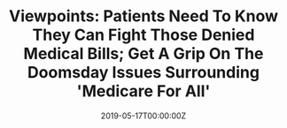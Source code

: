---
archived_link: https://web.archive.org/web/20210616204332/https://khn.org/morning-breakout/viewpoints-patients-need-to-know-they-can-fight-those-denied-medical-bills-get-a-grip-on-the-doomsday-issues-surrounding-medicare-for-all/
article: 'Viewpoints: Patients Need To Know They Can Fight Those Denied Medical Bills;
  Get A Grip On The Doomsday Issues Surrounding ''Medicare For All Editorial pages
  focus on these health care issues and others. Stat: Has Your Insurer Denied A Medical
  Claim? Stand Up For Your Rights While legislation is critical in preventing health
  plan barriers, consumers also play a role. By knowing their rights, appealing denials,
  and fighting back, patients can stand up for themselves. But first they need to
  know that is an option. A recent Kaiser Family Foundation report looked at data
  on claim denials and appeals from the Centers for Medicare and Medicaid Services.
  Among other findings, the report showed that consumers rarely appeal claims that
  have been denied. In 2017, 121 major health insurance issuers denied a total of
  more than 42 million claims. Consumers appealed less than 200,000 (0.05%) of these
  denials. Although consumers have the right to bypass their insurers internal appeals
  process and go directly to an external review, this happens in fewer than 1 in 11,000
  denied claims (0.009%). (Liz Helms, 5/17) The Hill: Private Equity Is A Driving
  Force Behind Devious Surprise Billing Surprise medical bills are in the news almost
  daily. Last Thursday, the White House called for legislation to protect patients
  from getting surprise doctor bills when they are rushed to the emergency room and
  receive care from doctors not covered by insurance at an in-network hospital. The
  financial burden on patients can be substantial -- these doctor charges can amount
  to hundreds or even thousands of dollars. Whats behind this explosion of outrageous
  charges and surprise medical bills? Physicians groups, it turns out, can opt out
  of a contract with insurers even if the hospital has such a contract. The doctors
  are then free to charge patients, who desperately need care, however much they want.
  (Eileen Appelbaum, 5/16) The New York Times: ''Medicare For All Could Kill Two Million
  Jobs, And Thats O.K. As calls for radical health reform grow louder, many on the
  right, in the center and in the health care industry are arguing that proposals
  like "Medicare for all" would cause economic ruin, decimating a sector that represents
  nearly 20 percent of our economy. While exploring a presidential run, the former
  Starbucks chief Howard Schultz called Medicare for all "not American," adding, "What
  industry are we going to abolish next -- the coffee industry?" He said that it would
  "wipe out the insurance industry." (Elisabeth Rosenthal, 5/16) The Hill: It''s Time
  To Retire Primate Experiments In 2015, after extensive public and congressional
  pressure, the National Institutes of Health (NIH) cut funding for experiments on
  chimpanzees and began retiring them to sanctuary. Now, in a historic move, Congress
  is asking the NIH to begin to do the same for the thousands of other primates in
  its taxpayer-funded laboratories, and its about time. Last year, approximately 7,000
  baboons, marmosets, macaques and other primates were confined and experimented on
  by the NIH. Unfortunately, primate research at the NIH is growing despite policies
  requiring the reduction and replacement of animal testing. (Stacy Lopresti-Goodman,
  5/16) JAMA: The Need For Federal Regulation Of Marijuana Marketing A national for-profit
  marijuana industry is expanding substantially in the United States. Thirty-three
  states have legalized medical marijuana, 10 of which (where 1 in 4 individuals reside)
  have also legalized recreational marijuana. Sales of marijuana are projected to
  increase from $8.5 billion to $75 billion by 2030, rivaling current tobacco sales
  ($125 billion). The initial marijuana marketplace was limited to a few states, but
  emerging brands have developed sophisticated national marketing campaigns that could
  potentially have an effect across state lines. This marketplace expansion, along
  with questionable marketing practices, introduces a need for federal action. (John
  W. Ayers, Theodore Caputi and Eric C. Leas, 5/16) New England Journal of Medicine:
  Big Data And The Intelligence Community -- Lessons For Health Care Health care is
  lagging behind other industries in its approaches to data science, in part because
  it is relatively new to big data. By learning from the intelligence community, the
  health sector can accelerate progress and capitalize on existing innovations. (Kevin
  Vigilante, Steve Escaravage and Mike McConnell, 5/16) Kansas City Star: Missouri
  Punishes The Poor By Underfunding Public Defenders Underfunding the public defender
  is politically popular because its hard to find much sympathy for people who get
  arrested. But a fair criminal justice system does more than prosecute the guilty.
  It also protects the innocent, which means all of us. (5/15) This is part of the
  KHN Morning Briefing, a summary of health policy coverage from major news organizations.
  Sign up for an email subscription'
date: '2019-05-17T00:00:00Z'
image:
  focal_point: Smart
original_link: https://khn.org/morning-breakout/viewpoints-patients-need-to-know-they-can-fight-those-denied-medical-bills-get-a-grip-on-the-doomsday-issues-surrounding-medicare-for-all/
summary: 'Viewpoints: Patients Need To Know They Can Fight Those Denied Medical Bills;
  Get A Grip On The Doomsday Issues Surrounding ''Medicare For All Editorial pages
  focus on these health care issues and others. Stat: Has Your Insurer Denied A Medical
  Claim? Stand Up For Your Rights While legislation is critical...'
title: 'Viewpoints: Patients Need To Know They Can Fight Those Denied Medical Bills;
  Get A Grip On The Doomsday Issues Surrounding ''Medicare For All'''
---